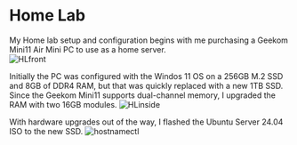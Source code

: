 # Home Lab

My Home lab setup and configuration begins with me purchasing a Geekom Mini11 Air Mini PC to use as a home server.  
![HLfront](https://github.com/emt-py/HomeLab/assets/72234380/1d5cec4f-dfec-4865-9c9d-a80000c75049)

Initially the PC was configured with the Windos 11 OS on a 256GB M.2  SSD and 8GB of DDR4 RAM, but that was quickly replaced with a new 1TB SSD. 
Since the Geekom Mini11 supports dual-channel memory, I upgraded the RAM with two 16GB modules.
![HLinside](https://github.com/emt-py/HomeLab/assets/72234380/8bb4bef8-b257-4013-ad3a-f08083befa01)

With hardware upgrades out of the way, I flashed the Ubuntu Server 24.04 ISO to the new SSD.
![hostnamectl](https://github.com/emt-py/HomeLab/assets/72234380/590c1285-c2ba-4b74-a0e8-104322bec159)

